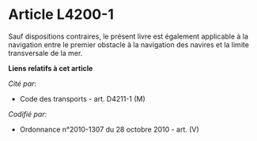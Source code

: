 # Article L4200-1

Sauf dispositions contraires, le présent livre est également applicable à la navigation entre le premier obstacle à la
navigation des navires et la limite transversale de la mer.

**Liens relatifs à cet article**

_Cité par_:

  - Code des transports - art. D4211-1 (M)

_Codifié par_:

  - Ordonnance n°2010-1307 du 28 octobre 2010 - art. (V)
